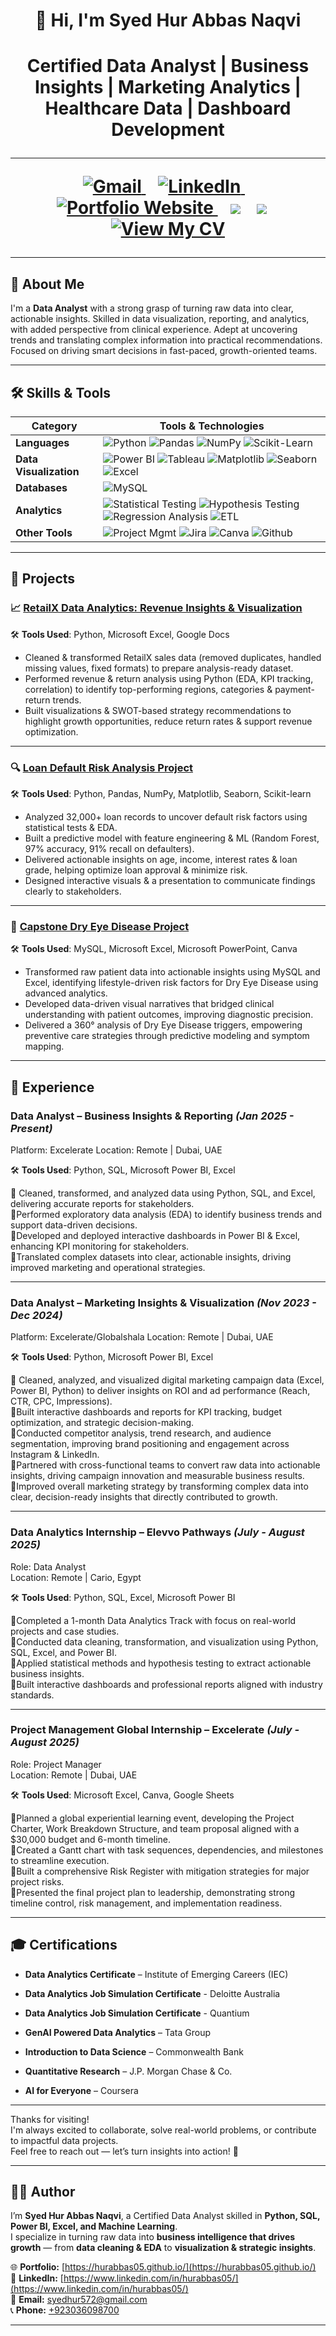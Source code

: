 <h1 align="center">👋 Hi, I'm Syed Hur Abbas Naqvi</h1>
<h1 align="center"> Certified Data Analyst | Business Insights | Marketing Analytics | Healthcare Data | Dashboard Development

      
---
<p align="center">
  <a href="mailto:syedhur572@gmail.com">
    <img src="https://img.shields.io/badge/Gmail-D14836?style=flat&logo=gmail&logoColor=white" alt="Gmail"/>
  </a>
  &nbsp;&nbsp;
  <a href="https://www.linkedin.com/in/hurabbas05/">
    <img src="https://img.shields.io/badge/LinkedIn-0A66C2?style=flat&logo=linkedin&logoColor=white" alt="LinkedIn"/>
  </a>
  &nbsp;&nbsp;
  <a href="https://hurabbas05.github.io/">
    <img src="https://img.shields.io/badge/Portfolio-Website-blueviolet?style=flat&logo=google-chrome&logoColor=white" alt="Portfolio Website"/>
  </a>
  &nbsp;&nbsp;
  <img src="https://img.shields.io/badge/Phone-📞+92%20303%206098700-blue?style=flat"/>
  &nbsp;&nbsp;
  <img src="https://img.shields.io/badge/Location-Pakistan-008000?style=flat"/>
  &nbsp;&nbsp;
  <a href="https://www.canva.com/design/DAGwzMrgFv8/Oij1AH_wMaalO1tC8N6hoA/view?utm_content=DAGwzMrgFv8&utm_campaign=designshare&utm_medium=link2&utm_source=uniquelinks&utlId=h345c0c569d" target="_blank">
    <img src="https://img.shields.io/badge/📄%20View%20My%20CV-1e90ff?style=flat-square" alt="View My CV"/>
  </a>
</p>

---

## 🧠 About Me

I'm a **Data Analyst** with a strong grasp of turning raw data into clear, actionable insights. Skilled in data visualization, reporting, and analytics, with added perspective from clinical experience. Adept at uncovering trends and translating complex information into practical recommendations. Focused on driving smart decisions in fast-paced, growth-oriented teams.

---

## 🛠 Skills & Tools

| Category             | Tools & Technologies |
|----------------------|----------------------|
| **Languages**        | ![Python](https://img.shields.io/badge/Python-3776AB?style=flat&logo=python&logoColor=white) ![Pandas](https://img.shields.io/badge/Pandas-150458?style=flat&logo=pandas&logoColor=white) ![NumPy](https://img.shields.io/badge/Numpy-013243?style=flat&logo=numpy&logoColor=white) ![Scikit-Learn](https://img.shields.io/badge/Scikit--Learn-F7931E?style=flat&logo=scikit-learn&logoColor=white) |
| **Data Visualization**         | ![Power BI](https://img.shields.io/badge/PowerBI-F2C811?style=flat&logo=powerbi&logoColor=black) ![Tableau](https://img.shields.io/badge/Tableau-E97627?style=flat&logo=tableau&logoColor=white) ![Matplotlib](https://img.shields.io/badge/Matplotlib-blue?style=flat&logo=matplotlib&logoColor=black) ![Seaborn](https://img.shields.io/badge/Seaborn-2D3F73?style=flat) ![Excel](https://img.shields.io/badge/Excel-217346?style=flat&logo=microsoft-excel&logoColor=white) |
| **Databases**        | ![MySQL](https://img.shields.io/badge/MySQL-4479A1?style=flat&logo=mysql&logoColor=white) |
| **Analytics**        | ![Statistical Testing](https://img.shields.io/badge/Statistical--Testing-blue) ![Hypothesis Testing](https://img.shields.io/badge/Hypothesis--Testing-blue)  ![Regression Analysis](https://img.shields.io/badge/Regression--Analysis-blue) ![ETL](https://img.shields.io/badge/ETL-blue) |
| **Other Tools**      | ![Project Mgmt](https://img.shields.io/badge/Project--Management-blue) ![Jira](https://img.shields.io/badge/Jira-0052CC?style=flat&logo=jira&logoColor=white) ![Canva](https://img.shields.io/badge/Canva-00C4CC?style=flat&logo=canva&logoColor=white) ![Github](https://img.shields.io/badge/Github-F05032?style=flat&logo=git&logoColor=white)
---

## 📁 Projects

### 📈 [RetailX Data Analytics: Revenue Insights & Visualization](https://github.com/hurabbas05/RetailX-Revenue-Insights-Strategy-Project)  

🛠 **Tools Used**: Python, Microsoft Excel, Google Docs  

- Cleaned & transformed RetailX sales data (removed duplicates, handled missing values, fixed formats) to prepare analysis-ready dataset.
- Performed revenue & return analysis using Python (EDA, KPI tracking, correlation) to identify top-performing regions, categories & payment-return trends.
- Built visualizations & SWOT-based strategy recommendations to highlight growth opportunities, reduce return rates & support revenue optimization.

---

### 🔍 [Loan Default Risk Analysis Project](https://github.com/hurabbas05/Loan-Default-Risk-Analysis)  

🛠 **Tools Used**: Python, Pandas, NumPy, Matplotlib, Seaborn, Scikit-learn  

- Analyzed 32,000+ loan records to uncover default risk factors using statistical tests & EDA.
- Built a predictive model with feature engineering & ML (Random Forest, 97% accuracy, 91% recall on defaulters).
- Delivered actionable insights on age, income, interest rates & loan grade, helping optimize loan approval & minimize risk.
- Designed interactive visuals & a presentation to communicate findings clearly to stakeholders.
---

### 🧬 [Capstone Dry Eye Disease Project](https://github.com/hurabbas05/Capstone-Dry-Eye-Disease-Project)  

🛠 **Tools Used**: MySQL, Microsoft Excel, Microsoft PowerPoint, Canva  

- Transformed raw patient data into actionable insights using MySQL and Excel, identifying lifestyle-driven risk factors for Dry Eye Disease using advanced analytics.
- Developed data-driven visual narratives that bridged clinical understanding with patient outcomes, improving diagnostic precision.
- Delivered a 360° analysis of Dry Eye Disease triggers, empowering preventive care strategies through predictive modeling and symptom mapping.

---
## 💼 Experience

### **Data Analyst – Business Insights & Reporting** *(Jan 2025 - Present)*  
Platform: Excelerate
Location: Remote | Dubai, UAE

🛠 **Tools Used**: Python, SQL, Microsoft Power BI, Excel  

🔹 Cleaned, transformed, and analyzed data using Python, SQL, and Excel, delivering accurate reports for stakeholders.                                  
🔹Performed exploratory data analysis (EDA) to identify business trends and support data-driven decisions.                                     
🔹Developed and deployed interactive dashboards in Power BI & Excel, enhancing KPI monitoring for stakeholders.                        
🔹Translated complex datasets into clear, actionable insights, driving improved marketing and operational strategies.                                  

---

### **Data Analyst – Marketing Insights & Visualization**  *(Nov 2023 - Dec 2024)*
Platform: Excelerate/Globalshala
Location: Remote | Dubai, UAE

🛠 **Tools Used**: Python, Microsoft Power BI, Excel  

🔹 Cleaned, analyzed, and visualized digital marketing campaign data (Excel, Power BI, Python) to deliver insights on ROI and ad performance (Reach, CTR, CPC, Impressions).       
🔹Built interactive dashboards and reports for KPI tracking, budget optimization, and strategic decision-making.                 
🔹Conducted competitor analysis, trend research, and audience segmentation, improving brand positioning and engagement across Instagram & LinkedIn.                
🔹Partnered with cross-functional teams to convert raw data into actionable insights, driving campaign innovation and measurable business results.                
🔹Improved overall marketing strategy by transforming complex data into clear, decision-ready insights that directly contributed to growth.               

---
### **Data Analytics Internship – Elevvo Pathways** *(July - August 2025)*                                                        
Role: Data Analyst                                                                                                                  
Location: Remote | Cario, Egypt                        

🛠 **Tools Used**: Python, SQL, Excel, Microsoft Power BI  

🔹Completed a 1-month Data Analytics Track with focus on real-world projects and case studies.                                        
🔹Conducted data cleaning, transformation, and visualization using Python, SQL, Excel, and Power BI.                                    
🔹Applied statistical methods and hypothesis testing to extract actionable business insights.                                               
🔹Built interactive dashboards and professional reports aligned with industry standards.                                    

---
### **Project Management Global Internship – Excelerate** *(July - August 2025)*                                                                 
Role: Project Manager                                                                                                                   
Location: Remote | Dubai, UAE                                                  

🛠 **Tools Used**: Microsoft Excel, Canva, Google Sheets  

🔹Planned a global experiential learning event, developing the Project Charter, Work Breakdown Structure, and team proposal aligned with a $30,000 budget and 6-month timeline.       
🔹Created a Gantt chart with task sequences, dependencies, and milestones to streamline execution.                                                
🔹Built a comprehensive Risk Register with mitigation strategies for major project risks.                                                      
🔹Presented the final project plan to leadership, demonstrating strong timeline control, risk management, and implementation readiness.                     

---
## 🎓 Certifications

- **Data Analytics Certificate** – Institute of Emerging Careers (IEC)
 
- **Data Analytics Job Simulation Certificate** - Deloitte Australia  

- **Data Analytics Job Simulation Certificate** - Quantium  

- **GenAI Powered Data Analytics** – Tata Group  

- **Introduction to Data Science** – Commonwealth Bank  

- **Quantitative Research** – J.P. Morgan Chase & Co. 

- **AI for Everyone** – Coursera

---

Thanks for visiting!    
I'm always excited to collaborate, solve real-world problems, or contribute to impactful data projects.  
Feel free to reach out — let’s turn insights into action! 🚀

---

## 🙋‍♂️ Author

I’m **Syed Hur Abbas Naqvi**, a Certified Data Analyst skilled in **Python, SQL, Power BI, Excel, and Machine Learning**.  
I specialize in turning raw data into **business intelligence that drives growth** — from **data cleaning & EDA** to **visualization & strategic insights**.

🌐 **Portfolio:** [https://hurabbas05.github.io/](https://hurabbas05.github.io/)  
🔗 **LinkedIn:**  [https://www.linkedin.com/in/hurabbas05/](https://www.linkedin.com/in/hurabbas05/)  
📧 **Email:**     [syedhur572@gmail.com](mailto:syedhur572@gmail.com)  
📞 **Phone:**     [+923036098700](tel:+923036098700)

---
